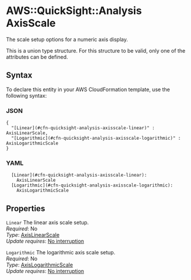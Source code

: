 # AWS::QuickSight::Analysis AxisScale<a name="aws-properties-quicksight-analysis-axisscale"></a>

The scale setup options for a numeric axis display\.

This is a union type structure\. For this structure to be valid, only one of the attributes can be defined\.

## Syntax<a name="aws-properties-quicksight-analysis-axisscale-syntax"></a>

To declare this entity in your AWS CloudFormation template, use the following syntax:

### JSON<a name="aws-properties-quicksight-analysis-axisscale-syntax.json"></a>

```
{
  "[Linear](#cfn-quicksight-analysis-axisscale-linear)" : AxisLinearScale,
  "[Logarithmic](#cfn-quicksight-analysis-axisscale-logarithmic)" : AxisLogarithmicScale
}
```

### YAML<a name="aws-properties-quicksight-analysis-axisscale-syntax.yaml"></a>

```
  [Linear](#cfn-quicksight-analysis-axisscale-linear): 
    AxisLinearScale
  [Logarithmic](#cfn-quicksight-analysis-axisscale-logarithmic): 
    AxisLogarithmicScale
```

## Properties<a name="aws-properties-quicksight-analysis-axisscale-properties"></a>

`Linear`  <a name="cfn-quicksight-analysis-axisscale-linear"></a>
The linear axis scale setup\.  
*Required*: No  
*Type*: [AxisLinearScale](aws-properties-quicksight-analysis-axislinearscale.md)  
*Update requires*: [No interruption](https://docs.aws.amazon.com/AWSCloudFormation/latest/UserGuide/using-cfn-updating-stacks-update-behaviors.html#update-no-interrupt)

`Logarithmic`  <a name="cfn-quicksight-analysis-axisscale-logarithmic"></a>
The logarithmic axis scale setup\.  
*Required*: No  
*Type*: [AxisLogarithmicScale](aws-properties-quicksight-analysis-axislogarithmicscale.md)  
*Update requires*: [No interruption](https://docs.aws.amazon.com/AWSCloudFormation/latest/UserGuide/using-cfn-updating-stacks-update-behaviors.html#update-no-interrupt)